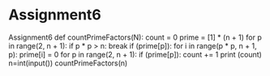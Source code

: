# Assignment6
Assignment6
def countPrimeFactors(N):
    count = 0
    prime = [1] * (n + 1)
    for p in range(2, n + 1):
        if p * p > n:
            break
        if (prime[p]):
            for i in range(p * p, n + 1, p):
                prime[i] = 0
    for p in range(2, n + 1):
        if (prime[p]):
            count += 1
    print (count)
n=int(input())
countPrimeFactors(n)

